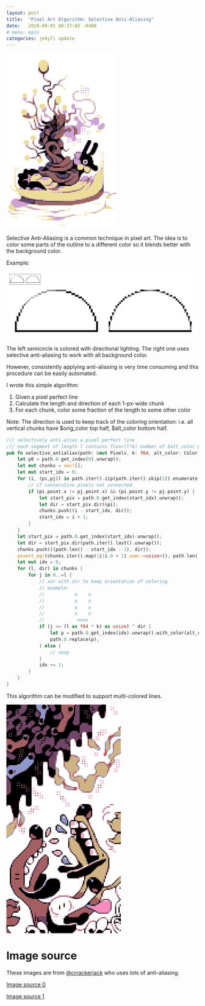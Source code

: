 ```yaml
---
layout: post
title:  "Pixel Art Algorithm: Selective Anti-Aliasing"
date:   2019-09-01 00:37:02 -0400
# menu: main
categories: jekyll update
---
```



![src: @crrackerjack](/static/selout/selout_example2.png)

Selective Anti-Aliasing is a common technique in pixel art. The idea is to color some parts of the outline to a different color so it blends better with the background color.

Example:

![](/static/selout/selout.png)

The left semicircle is colored with directional lighting. The right one uses selective anti-aliasing to work with all background color.

However, consistently applying anti-aliasing is very time consuming and this procedure can be easily automated.

I wrote this simple algorithm:

1. Given a pixel perfect line
2. Calculate the length and direction of each 1-px-wide chunk
3. For each chunk, color some fraction of the length to some other color

Note: The direction is used to keep track of the coloring orientation: i.e. all vertical chunks have $orig_color top half, $alt_color bottom half.

```rust
/// selectively anti-alias a pixel perfect line
/// each segment of length l contains floor(l*k) number of $alt_color pixels
pub fn selective_antialias(path: &mut Pixels, k: f64, alt_color: Color) {
    let p0 = path.0.get_index(0).unwrap();
    let mut chunks = vec![];
    let mut start_idx = 0;
    for (i, (pi,pj)) in path.iter().zip(path.iter().skip(1)).enumerate() {
        // if consecutive pixels not connected
        if (pi.point.x != pj.point.x) && (pi.point.y != pj.point.y) {
            let start_pix = path.0.get_index(start_idx).unwrap();
            let dir = start_pix.dir(&pi);
            chunks.push((i - start_idx, dir));
            start_idx = i + 1;
        }
    }
    let start_pix = path.0.get_index(start_idx).unwrap();
    let dir = start_pix.dir(path.iter().last().unwrap());
    chunks.push(((path.len() - start_idx - 1), dir));
    assert_eq!(chunks.iter().map(|i|i.0 + 1).sum::<usize>(), path.len());
    let mut idx = 0;
    for (l, dir) in chunks {
        for j in 0..=l {
            // xor with dir to keep orientation of coloring
            // example:
            //           o    o
            //           o    o
            //           x    x
            //           x    x
            //            ooxx
            if (j <= (l as f64 * k) as usize) ^ dir {
                let p = path.0.get_index(idx).unwrap().with_color(alt_color);
                path.0.replace(p);
            } else {
                // noop
            }
            idx += 1;
        }
    }
}
```

This algorithm can be modified to support multi-colored lines.

![src: @crrackerjack](/static/selout/selout_example.png)

# Image source

These images are from [@crrackerjack](https://twitter.com/crrackerjack) who uses lots of anti-aliasing.

[Image source 0](https://twitter.com/crrackerjack/status/1091981412834504704/photo/1)

[Image source 1](http://pixeljoint.com/forum/forum_posts.asp?TID=11299)